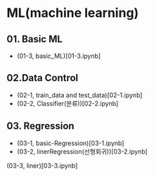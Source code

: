 # ML(machine learning)

## 01. Basic ML

- (01-3, basic_ML)[01-3.ipynb]

## 02.Data Control

- (02-1, train_data and test_data)[02-1.ipynb]
- (02-2, Classifier(분류))[02-2.ipynb]

## 03. Regression 

- (03-1, basic-Regression)[03-1.ipynb]
- (03-2, linerRegression(선형회귀))[03-2.ipynb]

(03-3, liner)[03-3.ipynb]